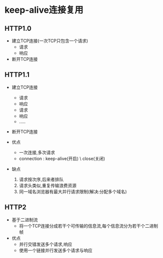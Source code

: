 # keep-alive连接复用

## HTTP1.0

- 建立TCP连接(一次TCP只包含一个请求)
  - 请求
  - 响应
- 断开TCP连接

## HTTP1.1

- 建立TCP连接
  - 请求
  - 响应
  - 请求
  - 响应
  - .....
- 断开TCP连接

- 优点
  - 一次连接,多次请求
  - connection : keep-alive(开启) \ close(关闭)
- 缺点
  1. 请求按次序,后来者排队
  2. 请求头类似,重复传输浪费资源
  3. 同一域名浏览器有最大并行请求限制(解决:分配多个域名)

## HTTP2

- 基于二进制流
  - 将一个TCP连接分成若干个可传输的信息流,每个信息流分为若干个二进制帧
- 优点
  - 并行交错发送多个请求,响应
  - 使用一个链接并行发送多个请求与响应